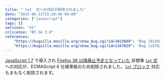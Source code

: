 ```yaml
---
title: "`let` 式への対応が削除されました"
date: "2015-06-13T15:20:46-04:00"
categories: ["javascript"]
tags: []
versions: "41"
cclicense: "BY-SA 3.0"
references:
    "https://bugzilla.mozilla.org/show_bug.cgi?id=1023609": "Bug 1023609 - Remove SpiderMonkey support for let expressions"
    "https://bugzilla.mozilla.org/show_bug.cgi?id=1167029": "Bug 1167029 - Remove SpiderMonkey support for let blocks"
---
```

[JavaScript 1.7](https://developer.mozilla.org/ja/docs/Web/JavaScript/New_in_JavaScript/1.7) で導入され [Firefox 36 以降廃止予定となっていた](https://www.fxsitecompat.com/ja/docs/2014/let-blocks-and-expressions-have-been-deprecated/) 非標準 [`let` 式](https://developer.mozilla.org/ja/docs/Web/JavaScript/Reference/Statements/let#let_expressions) への対応が、ECMAScript 6 仕様準拠のため削除されました。[`let` ブロック](https://developer.mozilla.org/ja/docs/Web/JavaScript/Reference/Statements/let#let_blocks) 対応もまもなく削除されます。
